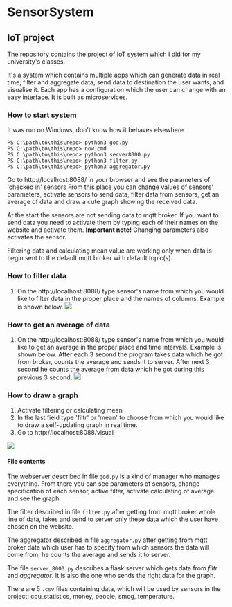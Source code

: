 # SensorSystem
## IoT project
The repository contains the project of IoT system which I did for my university's classes.

It's a system which contains multiple apps which can generate data in real time, filter and aggregate data, send data to destination the user wants, and visualise it. Each app has a configuration which the user can change with an easy interface. It is built as microservices.


### How to start system

It was run on Windows, don't know how it behaves elsewhere

```
PS C:\path\to\this\repo> python3 god.py
PS C:\path\to\this\repo> now.cmd
PS C:\path\to\this\repo> python3 server8000.py
PS C:\path\to\this\repo> python3 filter.py 
PS C:\path\to\this\repo> python3 aggregator.py 
```

Go to http://localhost:8088/ in your browser and see the parameters of 'checked in' sensors
From this place you can change values of sensors' parameters, activate sensors to send data, filter data from sensors, get an average of data and draw a cute graph showing the received data.

At the start the sensors are not sending data to mqtt broker. If you want to send data you need to activate them by typing each of their names on the website and activate them. 
**Important note!** Changing parameters also activates the sensor.

Filtering data and calculating mean value are working only when data is begin sent to the default mqtt broker with default topic(s).


### How to filter data
1. On the http://localhost:8088/ type sensor's name from which you would like to filter data in the proper place and the names of columns. Example is shown below.
![](https://i.imgur.com/WJ1lJ7s.png)


### How to get an average of data
1. On the http://localhost:8088/ type sensor's name from which you would like to get an average in the proper place and time intervals. Example is shown below. After each 3 second the program takes data which he got from broker, counts the average and sends it to server. After next 3 second he counts the average from data which he got during this previous 3 second. 
 ![](https://i.imgur.com/rzkuK7W.png)

### How to draw a graph
1. Activate filtering or calculating mean
2. In the last field type 'filtr' or 'mean' to choose from which you would like to draw a self-updating graph in real time.
3. Go to http://localhost:8088/visual

![](https://i.imgur.com/fkUwPe3.png)

#### File contents
The webserver described in file `god.py` is a kind of manager who manages everything. From there you can see parameters of sensors, change specification of each sensor, active filter, activate calculating of average and see the graph.

The filter described in file `filter.py` after getting from mqtt broker whole line of data, takes and send to server only these data which the user have chosen on the website.

The aggregator described in file `aggregator.py` after getting from mqtt broker data which user has to specify from which sensors the data will come from, he counts the average and sends it to server. 

The file `server_8000.py` describes a flask server which gets data from *filtr* and *aggregator*. It is also the one who sends the right data for the graph.

There are 5 `.csv` files containing data, which will be used by sensors in the project: cpu_statistics, money, people, smog, temperature.

